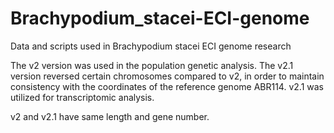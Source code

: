 # Brachypodium_stacei-ECI-genome
Data and scripts used in Brachypodium stacei ECI genome research

The v2 version was used in the population genetic analysis.
The v2.1 version reversed certain chromosomes compared to v2, in order to maintain consistency with the coordinates of the reference genome ABR114. v2.1 was utilized for transcriptomic analysis.

v2 and v2.1 have same length and gene number.
